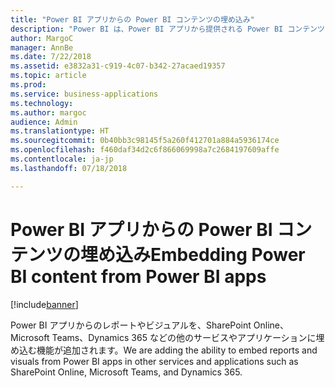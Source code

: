 ```yaml
---
title: "Power BI アプリからの Power BI コンテンツの埋め込み"
description: "Power BI は、Power BI アプリから提供される Power BI コンテンツを利用するための主要なサービスです 。"
author: MargoC
manager: AnnBe
ms.date: 7/22/2018
ms.assetid: e3832a31-c919-4c07-b342-27acaed19357
ms.topic: article
ms.prod: 
ms.service: business-applications
ms.technology: 
ms.author: margoc
audience: Admin
ms.translationtype: HT
ms.sourcegitcommit: 0b40bb3c98145f5a260f412701a884a5936174ce
ms.openlocfilehash: f460daf34d2c6f866069998a7c2684197609affe
ms.contentlocale: ja-jp
ms.lasthandoff: 07/18/2018

---
```

# <a name="embedding-power-bi-content-from-power-bi-apps"></a><span data-ttu-id="62732-103">Power BI アプリからの Power BI コンテンツの埋め込み</span><span class="sxs-lookup"><span data-stu-id="62732-103">Embedding Power BI content from Power BI apps</span></span>

[!include[banner](../../../includes/banner.md)]

<span data-ttu-id="62732-104">Power BI アプリからのレポートやビジュアルを、SharePoint Online、Microsoft Teams、Dynamics 365 などの他のサービスやアプリケーションに埋め込む機能が追加されます。</span><span class="sxs-lookup"><span data-stu-id="62732-104">We are adding the ability to embed reports and visuals from Power BI apps in other services and applications such as SharePoint Online, Microsoft Teams, and Dynamics 365.</span></span> 

